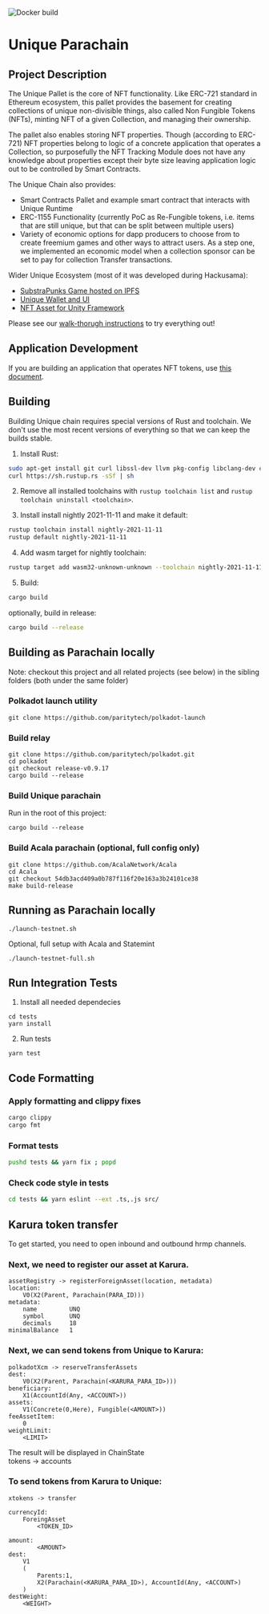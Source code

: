 ![Docker build](https://github.com/usetech-llc/nft_parachain/workflows/Docker%20build/badge.svg)

# Unique Parachain

## Project Description

The Unique Pallet is the core of NFT functionality. Like ERC-721 standard in Ethereum ecosystem, this pallet provides the
basement for creating collections of unique non-divisible things, also called Non Fungible Tokens (NFTs), minting NFT of
a given Collection, and managing their ownership.

The pallet also enables storing NFT properties. Though (according to ERC-721) NFT properties belong to logic of a
concrete application that operates a Collection, so purposefully the NFT Tracking Module does not have any knowledge
about properties except their byte size leaving application logic out to be controlled by Smart Contracts.

The Unique Chain also provides:

-   Smart Contracts Pallet and example smart contract that interacts with Unique Runtime
-   ERC-1155 Functionality (currently PoC as Re-Fungible tokens, i.e. items that are still unique, but that can be split
    between multiple users)
-   Variety of economic options for dapp producers to choose from to create freemium games and other ways to attract
    users. As a step one, we implemented an economic model when a collection sponsor can be set to pay for collection
    Transfer transactions.

Wider Unique Ecosystem (most of it was developed during Hackusama):

-   [SubstraPunks Game hosted on IPFS](https://github.com/usetech-llc/substrapunks)
-   [Unique Wallet and UI](https://uniqueapps.usetech.com/#/nft)
-   [NFT Asset for Unity Framework](https://github.com/usetech-llc/nft_unity)

Please see our [walk-thorugh instructions](doc/hackusama_walk_through.md) to try everything out!

## Application Development

If you are building an application that operates NFT tokens, use [this document](doc/application_development.md).


## Building

Building Unique chain requires special versions of Rust and toolchain. We don't use the most recent versions of everything
so that we can keep the builds stable.

1. Install Rust:

```bash
sudo apt-get install git curl libssl-dev llvm pkg-config libclang-dev clang
curl https://sh.rustup.rs -sSf | sh
```

2. Remove all installed toolchains with `rustup toolchain list` and `rustup toolchain uninstall <toolchain>`.

3. Install install nightly 2021-11-11 and make it default:

```bash
rustup toolchain install nightly-2021-11-11
rustup default nightly-2021-11-11
```

4. Add wasm target for nightly toolchain:

```bash
rustup target add wasm32-unknown-unknown --toolchain nightly-2021-11-11
```

5. Build:
```bash
cargo build
```

optionally, build in release:
```bash
cargo build --release
```

## Building as Parachain locally

Note: checkout this project and all related projects (see below) in the sibling folders (both under the same folder)

### Polkadot launch utility

```
git clone https://github.com/paritytech/polkadot-launch
```

### Build relay

```
git clone https://github.com/paritytech/polkadot.git
cd polkadot
git checkout release-v0.9.17
cargo build --release
```

### Build Unique parachain

Run in the root of this project:
```
cargo build --release
```

### Build Acala parachain (optional, full config only)

```
git clone https://github.com/AcalaNetwork/Acala
cd Acala
git checkout 54db3acd409a0b787f116f20e163a3b24101ce38
make build-release
```

## Running as Parachain locally

```
./launch-testnet.sh
```

Optional, full setup with Acala and Statemint
```
./launch-testnet-full.sh
```

## Run Integration Tests

1. Install all needed dependecies
```
cd tests
yarn install
```

2. Run tests
```
yarn test
```


## Code Formatting

### Apply formatting and clippy fixes
```bash
cargo clippy
cargo fmt
```

### Format tests
```bash
pushd tests && yarn fix ; popd
```

### Check code style in tests
```bash
cd tests && yarn eslint --ext .ts,.js src/
```


## Karura token transfer

To get started, you need to open inbound and outbound hrmp channels.

### Next, we need to register our asset at Karura.
```
assetRegistry -> registerForeignAsset(location, metadata)
location:
	V0(X2(Parent, Parachain(PARA_ID))) 
metadata:
	name         UNQ
	symbol       UNQ
	decimals     18
minimalBalance	 1
```

### Next, we can send tokens from Unique to Karura:
```
polkadotXcm -> reserveTransferAssets
dest:
	V0(X2(Parent, Parachain(<KARURA_PARA_ID>))) 
beneficiary:
	X1(AccountId(Any, <ACCOUNT>))
assets:
	V1(Concrete(0,Here), Fungible(<AMOUNT>))
feeAssetItem: 
	0	
weightLimit:
	<LIMIT>
```	

The result will be displayed in ChainState   
tokens -> accounts	

### To send tokens from Karura to Unique:
```
xtokens -> transfer

currencyId:
	ForeingAsset
		<TOKEN_ID>

amount:
		<AMOUNT>
dest:
	V1
	(
		Parents:1, 
		X2(Parachain(<KARURA_PARA_ID>), AccountId(Any, <ACCOUNT>)
	)
destWeight:
	<WEIGHT>
```
